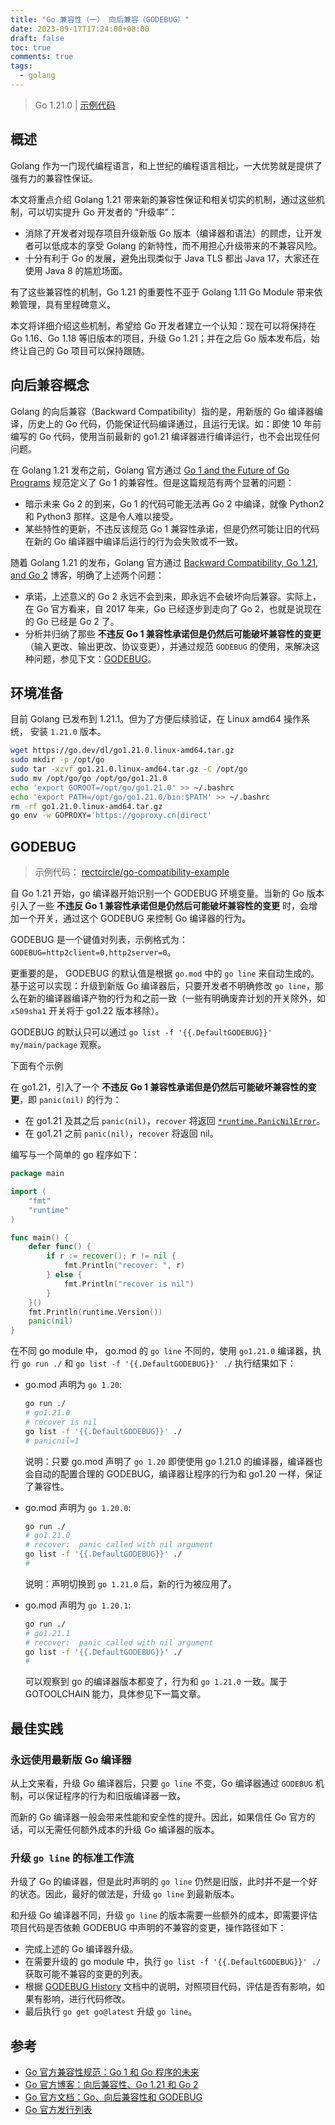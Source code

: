 ```yaml
---
title: "Go 兼容性（一） 向后兼容（GODEBUG）"
date: 2023-09-17T17:24:00+08:00
draft: false
toc: true
comments: true
tags:
  - golang
---
```


> Go 1.21.0 | [示例代码](https://github.com/rectcircle/go-compatibility-example)

## 概述

Golang 作为一门现代编程语言，和上世纪的编程语言相比，一大优势就是提供了强有力的兼容性保证。

本文将重点介绍 Golang 1.21 带来新的兼容性保证和相关切实的机制，通过这些机制，可以切实提升 Go 开发者的 “升级率”：

* 消除了开发者对现存项目升级新版 Go 版本（编译器和语法）的顾虑，让开发者可以低成本的享受 Golang 的新特性，而不用担心升级带来的不兼容风险。
* 十分有利于 Go 的发展，避免出现类似于 Java TLS 都出 Java 17，大家还在使用 Java 8 的尴尬场面。

有了这些兼容性的机制，Go 1.21 的重要性不亚于 Golang 1.11 Go Module 带来依赖管理，具有里程碑意义。

本文将详细介绍这些机制，希望给 Go 开发者建立一个认知：现在可以将保持在 Go 1.16、Go 1.18 等旧版本的项目，升级 Go 1.21；并在之后 Go 版本发布后，始终让自己的 Go 项目可以保持跟随。

## 向后兼容概念

Golang 的向后兼容（Backward Compatibility）指的是，用新版的 Go 编译器编译，历史上的 Go 代码，仍能保证代码编译通过，且运行无误。如：即使 10 年前编写的 Go 代码，使用当前最新的 go1.21 编译器进行编译运行，也不会出现任何问题。

在 Golang 1.21 发布之前，Golang 官方通过 [Go 1 and the Future of Go Programs](https://go.dev/doc/go1compat) 规范定义了 Go 1 的兼容性。但是这篇规范有两个显著的问题：

* 暗示未来 Go 2 的到来，Go 1 的代码可能无法再 Go 2 中编译，就像 Python2 和 Python3 那样。这是令人难以接受。
* 某些特性的更新，不违反该规范 Go 1 兼容性承诺，但是仍然可能让旧的代码在新的 Go 编译器中编译后运行的行为会失败或不一致。

随着 Golang 1.21 的发布，Golang 官方通过 [Backward Compatibility, Go 1.21, and Go 2](https://go.dev/blog/compat) 博客，明确了上述两个问题：

* 承诺，上述意义的 Go 2 永远不会到来，即永远不会破坏向后兼容。实际上，在 Go 官方看来，自 2017 年来，Go 已经逐步到走向了 Go 2，也就是说现在的 Go 已经是 Go 2 了。
* 分析并归纳了那些 **不违反 Go 1 兼容性承诺但是仍然后可能破坏兼容性的变更** （输入更改、输出更改、协议变更），并通过规范 `GODEBUG` 的使用，来解决这种问题，参见下文：[GODEBUG](#godebug)。

## 环境准备

目前 Golang 已发布到 1.21.1。但为了方便后续验证，在 Linux amd64 操作系统， 安装 `1.21.0` 版本。

```bash
wget https://go.dev/dl/go1.21.0.linux-amd64.tar.gz
sudo mkdir -p /opt/go
sudo tar -xzvf go1.21.0.linux-amd64.tar.gz -C /opt/go
sudo mv /opt/go/go /opt/go/go1.21.0
echo 'export GOROOT=/opt/go/go1.21.0' >> ~/.bashrc
echo 'export PATH=/opt/go/go1.21.0/bin:$PATH' >> ~/.bashrc
rm -rf go1.21.0.linux-amd64.tar.gz
go env -w GOPROXY='https://goproxy.cn|direct'
```

## GODEBUG

> 示例代码： [rectcircle/go-compatibility-example](https://github.com/rectcircle/go-compatibility-example)

自 Go 1.21 开始，go 编译器开始识别一个 GODEBUG 环境变量。当新的 Go 版本引入了一些 **不违反 Go 1 兼容性承诺但是仍然后可能破坏兼容性的变更** 时，会增加一个开关，通过这个 GODEBUG 来控制 Go 编译器的行为。

GODEBUG 是一个键值对列表，示例格式为： `GODEBUG=http2client=0,http2server=0`。

更重要的是， GODEBUG 的默认值是根据 `go.mod` 中的 `go line` 来自动生成的。基于这可以实现：升级到新版 Go 编译器后，只要开发者不明确修改 `go line`，那么在新的编译器编译产物的行为和之前一致（一些有明确废弃计划的开关除外，如 `x509sha1` 开关将于 go1.22 版本移除）。

GODEBUG 的默认只可以通过 `go list -f '{{.DefaultGODEBUG}}' my/main/package` 观察。

下面有个示例

在 go1.21，引入了一个 **不违反 Go 1 兼容性承诺但是仍然后可能破坏兼容性的变更**，即 `panic(nil)` 的行为：

* 在 go1.21 及其之后 `panic(nil)`，`recover` 将返回 [`*runtime.PanicNilError`](https://tip.golang.org/pkg/runtime/#PanicNilError)。
* 在 go1.21 之前 `panic(nil)`，`recover` 将返回 nil。

编写与一个简单的 go 程序如下：

```go
package main

import (
	"fmt"
	"runtime"
)

func main() {
	defer func() {
		if r := recover(); r != nil {
			fmt.Println("recover: ", r)
		} else {
			fmt.Println("recover is nil")
		}
	}()
	fmt.Println(runtime.Version())
	panic(nil)
}
```

在不同 go module 中， go.mod 的 `go line` 不同的，使用 `go1.21.0` 编译器，执行 `go run ./` 和 `go list -f '{{.DefaultGODEBUG}}' ./` 执行结果如下：

* go.mod 声明为 `go 1.20`:

    ```bash
    go run ./
    # go1.21.0
    # recover is nil
    go list -f '{{.DefaultGODEBUG}}' ./
    # panicnil=1
    ```

    说明：只要 go.mod 声明了 `go 1.20` 即使使用 go 1.21.0 的编译器，编译器也会自动的配置合理的 GODEBUG，编译器让程序的行为和 go1.20 一样，保证了兼容性。

* go.mod 声明为 `go 1.20.0`:

    ```bash
    go run ./
    # go1.21.0
    # recover:  panic called with nil argument
    go list -f '{{.DefaultGODEBUG}}' ./
    #
    ```

    说明：声明切换到 `go 1.21.0` 后，新的行为被应用了。

* go.mod 声明为 `go 1.20.1`:

    ```bash
    go run ./
    # go1.21.1
    # recover:  panic called with nil argument
    go list -f '{{.DefaultGODEBUG}}' ./
    #
    ```

    可以观察到 go 的编译器版本都变了，行为和 `go 1.21.0` 一致。属于 GOTOOLCHAIN 能力，具体参见下一篇文章。

## 最佳实践

### 永远使用最新版 Go 编译器

从上文来看，升级 Go 编译器后，只要 `go line` 不变，Go 编译器通过 `GODEBUG` 机制，可以保证程序的行为和旧版编译器一致。

而新的 Go 编译器一般会带来性能和安全性的提升。因此，如果信任 Go 官方的话，可以无需任何额外成本的升级 Go 编译器的版本。

### 升级 `go line` 的标准工作流

升级了 Go 的编译器，但是此时声明的 `go line` 仍然是旧版，此时并不是一个好的状态。因此，最好的做法是，升级 `go line` 到最新版本。

和升级 Go 编译器不同，升级 `go line` 的版本需要一些额外的成本，即需要评估项目代码是否依赖 GODEBUG 中声明的不兼容的变更，操作路径如下：

* 完成上述的 Go 编译器升级。
* 在需要升级的 go module 中，执行 `go list -f '{{.DefaultGODEBUG}}' ./` 获取可能不兼容的变更的列表。
* 根据 [GODEBUG History](https://go.dev/doc/godebug#history) 文档中的说明，对照项目代码，评估是否有影响，如果有影响，进行代码修改。
* 最后执行 `go get go@latest` 升级 `go line`。

## 参考

* [Go 官方兼容性规范：Go 1 和 Go 程序的未来](https://go.dev/doc/go1compat)
* [Go 官方博客：向后兼容性、Go 1.21 和 Go 2](https://go.dev/blog/compat)
* [Go 官方文档：Go、向后兼容性和 GODEBUG](https://go.dev/doc/godebug)
* [Go 官方发行列表](https://go.dev/dl/)
